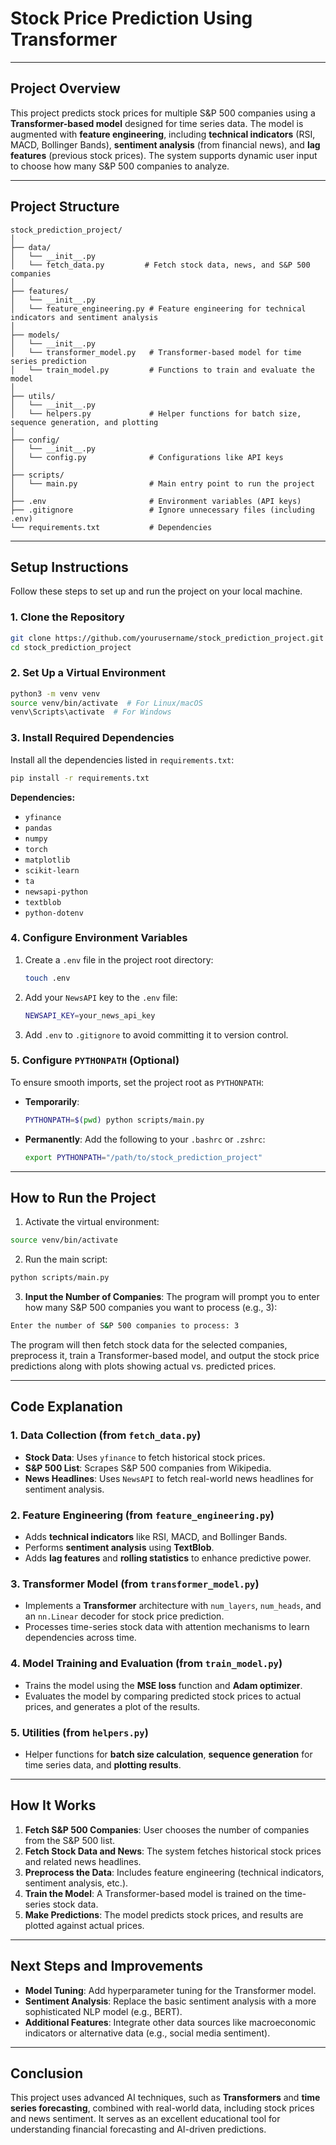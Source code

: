 
# Stock Price Prediction Using Transformer

---

## Project Overview

This project predicts stock prices for multiple S&P 500 companies using a **Transformer-based model** designed for time series data. The model is augmented with **feature engineering**, including **technical indicators** (RSI, MACD, Bollinger Bands), **sentiment analysis** (from financial news), and **lag features** (previous stock prices). The system supports dynamic user input to choose how many S&P 500 companies to analyze.

---

## Project Structure

```
stock_prediction_project/
│
├── data/
│   └── __init__.py
│   └── fetch_data.py         # Fetch stock data, news, and S&P 500 companies
│
├── features/
│   └── __init__.py
│   └── feature_engineering.py # Feature engineering for technical indicators and sentiment analysis
│
├── models/
│   └── __init__.py
│   └── transformer_model.py   # Transformer-based model for time series prediction
│   └── train_model.py         # Functions to train and evaluate the model
│
├── utils/
│   └── __init__.py
│   └── helpers.py             # Helper functions for batch size, sequence generation, and plotting
│
├── config/
│   └── __init__.py
│   └── config.py              # Configurations like API keys
│
├── scripts/
│   └── main.py                # Main entry point to run the project
│
├── .env                       # Environment variables (API keys)
├── .gitignore                 # Ignore unnecessary files (including .env)
└── requirements.txt           # Dependencies
```

---

## Setup Instructions

Follow these steps to set up and run the project on your local machine.

### 1. Clone the Repository

```bash
git clone https://github.com/yourusername/stock_prediction_project.git
cd stock_prediction_project
```

### 2. Set Up a Virtual Environment

```bash
python3 -m venv venv
source venv/bin/activate  # For Linux/macOS
venv\Scripts\activate  # For Windows
```

### 3. Install Required Dependencies

Install all the dependencies listed in `requirements.txt`:

```bash
pip install -r requirements.txt
```

**Dependencies:**
- `yfinance`
- `pandas`
- `numpy`
- `torch`
- `matplotlib`
- `scikit-learn`
- `ta`
- `newsapi-python`
- `textblob`
- `python-dotenv`

### 4. Configure Environment Variables

1. Create a `.env` file in the project root directory:
   ```bash
   touch .env
   ```

2. Add your `NewsAPI` key to the `.env` file:
   ```bash
   NEWSAPI_KEY=your_news_api_key
   ```

3. Add `.env` to `.gitignore` to avoid committing it to version control.

### 5. Configure `PYTHONPATH` (Optional)

To ensure smooth imports, set the project root as `PYTHONPATH`:

- **Temporarily**:
  ```bash
  PYTHONPATH=$(pwd) python scripts/main.py
  ```

- **Permanently**:
  Add the following to your `.bashrc` or `.zshrc`:
  ```bash
  export PYTHONPATH="/path/to/stock_prediction_project"
  ```

---

## How to Run the Project

1. Activate the virtual environment:

```bash
source venv/bin/activate
```

2. Run the main script:

```bash
python scripts/main.py
```

3. **Input the Number of Companies**: The program will prompt you to enter how many S&P 500 companies you want to process (e.g., 3):

```bash
Enter the number of S&P 500 companies to process: 3
```

The program will then fetch stock data for the selected companies, preprocess it, train a Transformer-based model, and output the stock price predictions along with plots showing actual vs. predicted prices.

---

## Code Explanation

### 1. Data Collection (from `fetch_data.py`)

- **Stock Data**: Uses `yfinance` to fetch historical stock prices.
- **S&P 500 List**: Scrapes S&P 500 companies from Wikipedia.
- **News Headlines**: Uses `NewsAPI` to fetch real-world news headlines for sentiment analysis.

### 2. Feature Engineering (from `feature_engineering.py`)

- Adds **technical indicators** like RSI, MACD, and Bollinger Bands.
- Performs **sentiment analysis** using **TextBlob**.
- Adds **lag features** and **rolling statistics** to enhance predictive power.

### 3. Transformer Model (from `transformer_model.py`)

- Implements a **Transformer** architecture with `num_layers`, `num_heads`, and an `nn.Linear` decoder for stock price prediction.
- Processes time-series stock data with attention mechanisms to learn dependencies across time.

### 4. Model Training and Evaluation (from `train_model.py`)

- Trains the model using the **MSE loss** function and **Adam optimizer**.
- Evaluates the model by comparing predicted stock prices to actual prices, and generates a plot of the results.

### 5. Utilities (from `helpers.py`)

- Helper functions for **batch size calculation**, **sequence generation** for time series data, and **plotting results**.

---

## How It Works

1. **Fetch S&P 500 Companies**: User chooses the number of companies from the S&P 500 list.
2. **Fetch Stock Data and News**: The system fetches historical stock prices and related news headlines.
3. **Preprocess the Data**: Includes feature engineering (technical indicators, sentiment analysis, etc.).
4. **Train the Model**: A Transformer-based model is trained on the time-series stock data.
5. **Make Predictions**: The model predicts stock prices, and results are plotted against actual prices.

---

## Next Steps and Improvements

- **Model Tuning**: Add hyperparameter tuning for the Transformer model.
- **Sentiment Analysis**: Replace the basic sentiment analysis with a more sophisticated NLP model (e.g., BERT).
- **Additional Features**: Integrate other data sources like macroeconomic indicators or alternative data (e.g., social media sentiment).

---

## Conclusion

This project uses advanced AI techniques, such as **Transformers** and **time series forecasting**, combined with real-world data, including stock prices and news sentiment. It serves as an excellent educational tool for understanding financial forecasting and AI-driven predictions.